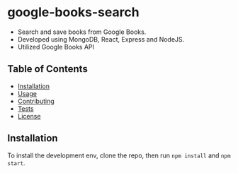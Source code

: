 # google-books-search

- Search and save books from Google Books.
- Developed using MongoDB, React, Express and NodeJS.
- Utilized Google Books API

## Table of Contents

- [Installation](#installation)
- [Usage](#usage)
- [Contributing](#contributing)
- [Tests](#tests)
- [License](#license)

## Installation

To install the development env, clone the repo, then run `npm install` and `npm start`.
